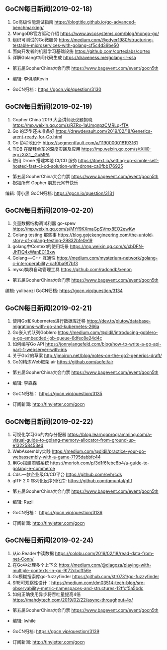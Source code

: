 ## GoCN每日新闻(2019-02-18)

1. Go高级性能测试指南 https://blogtitle.github.io/go-advanced-benchmarking/
2. MongoDB官方驱动介绍 https://www.avcosystems.com/blog/mongo-go/
3. 组织可测试的Go微服务 https://medium.com/@cdyer1980/structuring-testable-microservices-with-golang-cf5c4d39be50
4. 面向开发者的机器学习基础设施 https://github.com/cortexlabs/cortex
5. 详解Golang中间代码生成 https://draveness.me/golang-ir-ssa

* 第五届GopherChina大会门票 https://www.bagevent.com/event/gocn5th

* 编辑: 李俱顺Kevin
* GoCN归档：https://gocn.vip/question/3130

## GoCN每日新闻(2019-02-19)

1. Gopher China 2019 大会讲师及议题揭晓 https://mp.weixin.qq.com/s/RZRx-1aUmqnpzCMRLq-fTA
2. Go 的泛型还未准备好 https://drewdevault.com/2019/02/18/Generics-arent-ready-for-Go.html
3. Go 协程池设计 https://segmentfault.com/a/1190000018193161
4. TiDB 在摩拜单车的深度实践及应用 https://mp.weixin.qq.com/s/tXlli0-egrzXiX1__GuMPA
5. 使用 Drone 搭建本地 CI/CD 服务 https://itnext.io/setting-up-simple-self-hosted-fast-ci-cd-solution-with-drone-ca0fbb176925

* 第五届GopherChina大会门票 https://www.bagevent.com/event/gocn5th
* 祝福所有 Gopher 朋友元宵节快乐

编辑: 傅小黑
GoCN归档: https://gocn.io/question/3131

## GoCN每日新闻(2019-02-20)

1. 变量数据结构调试利器 go-spew https://mp.weixin.qq.com/s/MYf9KXmaGpSVmx8EO2ewKw
2.  Golang testing 那些事 https://blog.gojekengineering.com/the-untold-story-of-golang-testing-29832bfe0e19
3. golang中Context的使用场景 https://mp.weixin.qq.com/s/xbDFN-JhTIQ4xWanEC1Bxw
4. Golang — C++ 互通性 https://medium.com/mysterium-network/golang-c-interoperability-caf0ba9f7bf3
5. mysql集群自动管理工具 https://github.com/radondb/xenon

* 第五届GopherChina大会门票 https://www.bagevent.com/event/gocn5th

编辑: yulibaozi
GoCN归档: https://gocn.vip/question/3134

## GoCN每日新闻(2019-02-21)

1. 使用Go和Kubernetes进行数据库迁移 https://dev.to/plutov/database-migrations-with-go-and-kubernetes-266a
2. Go嵌入式队列Goblero https://medium.com/@didil/introducing-goblero-a-go-embedded-job-queue-6dfec8e24d4c
3. 如何编写Go API https://jonnylangefeld.com/blog/how-to-write-a-go-api-part-1-webserver-with-iris
4. 关于Go2的草案 http://jmoiron.net/blog/notes-on-the-go2-generics-draft/
5. Go的精炼Web框架 air https://github.com/aofei/air

* 第五届GopherChina大会门票 https://www.bagevent.com/event/gocn5th

* 编辑: 李森森
* GoCN归档： https://gocn.vip/question/3135
* 订阅新闻: http://tinyletter.com/gocn

## GoCN每日新闻(2019-02-22) 

1. 可视化学习Go的内存分配器 https://blog.learngoprogramming.com/a-visual-guide-to-golang-memory-allocator-from-ground-up-e132258453ed 
2. WebAssembly实践 https://medium.com/@didil/practice-your-go-webassembly-with-a-game-7195dabbfc44 
3. 用Go搭建商城系统 https://morioh.com/p/3d1f6febc8b4/a-guide-to-golang-e-commerce 
4. Cds:一款企业级CI/CD平台 https://github.com/ovh/cds  
5. glTF 2.0 序列化反序列化库: https://github.com/qmuntal/gltf 

* 第五届GopherChina大会门票 https://www.bagevent.com/event/gocn5th   

* 编辑: Razil  
* GoCN归档： https://gocn.vip/question/3136  
* 订阅新闻: http://tinyletter.com/gocn


## GoCN每日新闻(2019-02-24)

1. 从io.Reader中读数据 https://colobu.com/2019/02/18/read-data-from-net-Conn/
2. 在Go中处理多个上下文 https://medium.com/@dlagoza/playing-with-multiple-contexts-in-go-9f72cbcff56e
3. Go模糊搜索库go-fuzzyfinder https://github.com/ktr0731/go-fuzzyfinder
4. SRE可观察性设计：https://medium.com/dm03514-tech-blog/sre-observability-metric-namespaces-and-structures-12ffcf5a5bdc
5. 如何正确使用异步将吞吐量提高4倍 https://mahdytech.com/2019/02/22/async-throughput-4x/

* 第五届GopherChina大会门票 https://www.bagevent.com/event/gocn5th   

* 编辑: lwhile
* GoCN归档: https://gocn.vip/question/3139
* 订阅新闻: http://tinyletter.com/gocn
